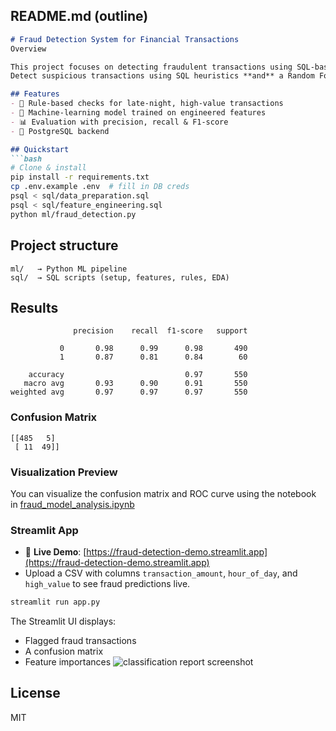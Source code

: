 ## README.md (outline)
```markdown
# Fraud Detection System for Financial Transactions
Overview

This project focuses on detecting fraudulent transactions using SQL-based pattern detection and a machine learning model implemented in Python. The goal is to analyze financial transaction data and classify transactions as fraudulent or legitimate.
Detect suspicious transactions using SQL heuristics **and** a Random Forest classifier.

## Features
- 🔎 Rule‑based checks for late‑night, high‑value transactions
- 🤖 Machine‑learning model trained on engineered features
- 📊 Evaluation with precision, recall & F1‑score
- 🐘 PostgreSQL backend

## Quickstart
```bash
# Clone & install
pip install -r requirements.txt
cp .env.example .env  # fill in DB creds
psql < sql/data_preparation.sql
psql < sql/feature_engineering.sql
python ml/fraud_detection.py
```

## Project structure
```
ml/   → Python ML pipeline
sql/  → SQL scripts (setup, features, rules, EDA)
```

## Results
```
              precision    recall  f1-score   support

           0       0.98      0.99      0.98       490
           1       0.87      0.81      0.84        60

    accuracy                           0.97       550
   macro avg       0.93      0.90      0.91       550
weighted avg       0.97      0.97      0.97       550
```

### Confusion Matrix
```
[[485   5]
 [ 11  49]]
```

### Visualization Preview

You can visualize the confusion matrix and ROC curve using the notebook in [fraud_model_analysis.ipynb](https://github.com/byinges21/Fraud-Detection-System-for-Financial-Transactions/blob/main/fraud_model_analysis.ipynb)


### Streamlit App
- 📍 **Live Demo**: [https://fraud-detection-demo.streamlit.app](https://fraud-detection-demo.streamlit.app)
- Upload a CSV with columns `transaction_amount`, `hour_of_day`, and `high_value` to see fraud predictions live.

```bash
streamlit run app.py
```

The Streamlit UI displays:
- Flagged fraud transactions
- A confusion matrix
- Feature importances
![classification report screenshot](docs/classification_report.png)

## License
MIT
```

